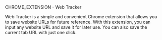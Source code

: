 
CHROME_EXTENSION - Web Tracker

Web Tracker is a simple and convenient Chrome extension that allows you to save website URLs for future reference. With this extension, you can input any website URL and save it for later use. You can also save the current tab URL with just one click.
